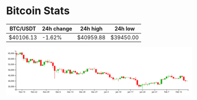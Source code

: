 # Bitcoin Stats

BTC/USDT|24h change|24h high|24h low|
|---|---|---|---|
|$40106.13|-1.62%|$40959.88|$39450.00|

<img src="./chart.svg">
